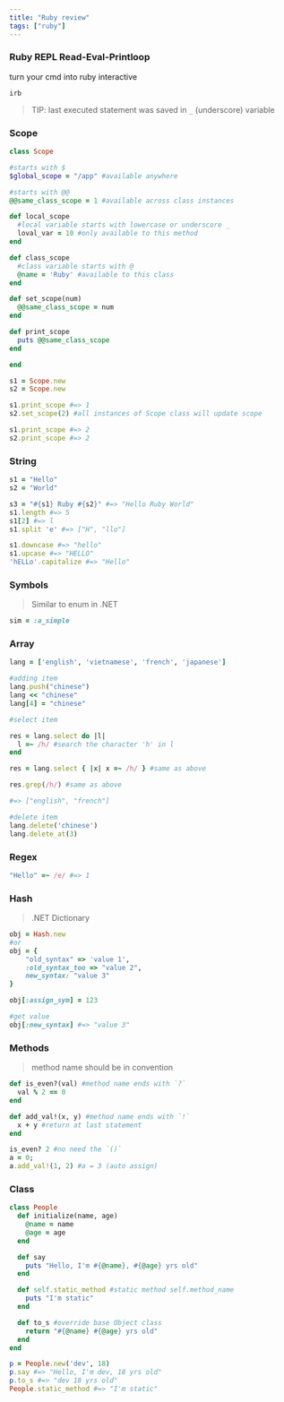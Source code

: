 ```yaml
---
title: "Ruby review"
tags: ["ruby"]
---
```


### Ruby REPL Read-Eval-Printloop

turn your cmd into ruby interactive

```
irb
```

> TIP: last executed statement was saved in `_` (underscore) variable

### Scope

```rb
class Scope

#starts with $
$global_scope = "/app" #available anywhere

#starts with @@
@@same_class_scope = 1 #available across class instances

def local_scope
  #local variable starts with lowercase or underscore _
  loval_var = 10 #only available to this method
end

def class_scope
  #class variable starts with @
  @name = 'Ruby' #available to this class
end

def set_scope(num)
  @@same_class_scope = num
end

def print_scope
  puts @@same_class_scope
end

end

s1 = Scope.new
s2 = Scope.new

s1.print_scope #=> 1
s2.set_scope(2) #all instances of Scope class will update scope

s1.print_scope #=> 2
s2.print_scope #=> 2
```

### String

```rb
s1 = "Hello"
s2 = "World"

s3 = "#{s1} Ruby #{s2}" #=> "Hello Ruby World"
s1.length #=> 5
s1[2] #=> l
s1.split 'e' #=> ["H", "llo"]

s1.downcase #=> "hello"
s1.upcase #=> "HELLO"
'hELLo'.capitalize #=> "Hello"
```

### Symbols

> Similar to enum in .NET

```rb
sim = :a_simple
```

### Array

```rb
lang = ['english', 'vietnamese', 'french', 'japanese']

#adding item
lang.push("chinese")
lang << "chinese"
lang[4] = "chinese"

#select item

res = lang.select do |l|
  l =~ /h/ #search the character 'h' in l
end

res = lang.select { |x| x =~ /h/ } #same as above

res.grep(/h/) #same as above

#=> ["english", "french"]

#delete item
lang.delete('chinese')
lang.delete_at(3)
```

### Regex

```rb
"Hello" =~ /e/ #=> 1 
```

### Hash

> .NET Dictionary

```rb
obj = Hash.new
#or
obj = {
    "old_syntax" => 'value 1',
    :old_syntax_too => "value 2",
    new_syntax: "value 3"
}

obj[:assign_sym] = 123

#get value
obj[:new_syntax] #=> "value 3"
```

### Methods

> method name should be in convention

```rb
def is_even?(val) #method name ends with `?`
  val % 2 == 0
end

def add_val!(x, y) #method name ends with `!`
  x + y #return at last statement
end

is_even? 2 #no need the `()`
a = 0;
a.add_val!(1, 2) #a = 3 (auto assign)
```

### Class

```rb
class People
  def initialize(name, age)
    @name = name
    @age = age
  end

  def say
    puts "Hello, I'm #{@name}, #{@age} yrs old"
  end

  def self.static_method #static method self.method_name
    puts "I'm static"
  end

  def to_s #override base Object class
    return "#{@name} #{@age} yrs old"
  end
end

p = People.new('dev', 18)
p.say #=> "Hello, I'm dev, 18 yrs old"
p.to_s #=> "dev 18 yrs old"
People.static_method #=> "I'm static"

```